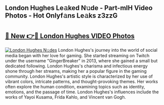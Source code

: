 ## London Hughes Le𝚊ked N𝚞de - Part-mIH Video Photos - Hot Onlyf𝚊ns Le𝚊ks z3zzG

# <h2><a href="http://ac20501.deff.icu/?id=London+Hughes">🔗 New 👉🔴 London Hughes VIDEO Photos</a></h2>

[![London Hughes N𝚞des](https://i.imgur.com/rIISA9y.gif)](http://ac20501.deff.icu/?id=London+Hughes)
London Hughes's journey into the world of social media began with her love for gaming. She started streaming on Twitch under the username "GingerBreaker" in 2013, where she gained a small but dedicated following. London Hughes's charisma and infectious energy shone through her streams, making her a popular figure in the gaming community. London Hughes's artistic style is characterized by her use of vibrant colors, intricate patterns, and thought-provoking themes. Her works often explore the human condition, examining topics such as identity, emotions, and the passage of time. London Hughes's influences include the works of Yayoi Kusama, Frida Kahlo, and Vincent van Gogh.
